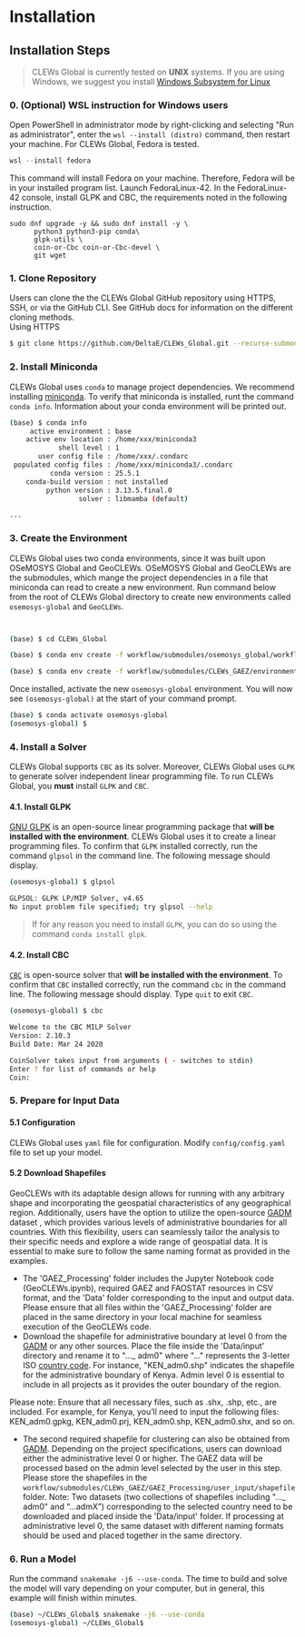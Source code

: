 
# Installation  
  
## Installation Steps  
  
> CLEWs Global is currently tested on **UNIX** systems. If you are using  Windows, we suggest you install [Windows Subsystem for Linux](https://docs.microsoft.com/en-us/windows/wsl/install)  


### 0. (Optional) WSL instruction for Windows users
Open PowerShell in administrator mode by right-clicking and selecting "Run as administrator", enter the `wsl --install (distro)` command, then restart your machine. For CLEWs Global, Fedora is tested.
```Powershell  
wsl --install fedora
```  
This command will install Fedora on your machine. Therefore, Fedora will be in your installed program list. Launch FedoraLinux-42.
In the FedoraLinux-42 console, install GLPK and CBC, the requirements noted in the following instruction.
```FedoraLinux-42  
sudo dnf upgrade -y && sudo dnf install -y \
      python3 python3-pip conda\
      glpk-utils \
      coin-or-Cbc coin-or-Cbc-devel \
      git wget 
```  

### 1. Clone Repository  
  
Users can clone the the CLEWs Global GitHub repository using HTTPS, SSH, or via the GitHub CLI. See GitHub docs for information on the different cloning methods.  
Using HTTPS  
  
```bash  
$ git clone https://github.com/DeltaE/CLEWs_Global.git --recurse-submodules
```  
  
### 2. Install Miniconda   
  
CLEWs Global uses `conda` to manage project dependencies. We recommend installing [miniconda](https://www.anaconda.com/docs/getting-started/miniconda/install). To verify that miniconda is installed, runt the command `conda info`. Information about your conda environment will be printed out. 

```bash
(base) $ conda info           
     active environment : base
    active env location : /home/xxx/miniconda3
            shell level : 1
       user config file : /home/xxx/.condarc
 populated config files : /home/xxx/miniconda3/.condarc
          conda version : 25.5.1
    conda-build version : not installed
         python version : 3.13.5.final.0
                 solver : libmamba (default)

...
```

### 3. Create the Environment 

CLEWs Global uses two conda environments, since it was built upon OSeMOSYS Global and GeoCLEWs. OSeMOSYS Global and GeoCLEWs are the submodules, which mange the project dependencies in a file that miniconda can read to create a new environment. Run command below from the root of CLEWs Global directory to create new environments called `osemosys-global` and `GeoCLEWs`.

```bash


(base) $ cd CLEWs_Global  

(base) $ conda env create -f workflow/submodules/osemosys_global/workflow/envs/osemosys-global.yaml  

(base) $ conda env create -f workflow/submodules/CLEWs_GAEZ/environment.yml

```

Once installed, activate the new `osemosys-global` environment. You will now see `(osemosys-global)` at the start of your command prompt.

```bash
(base) $ conda activate osemosys-global
(osemosys-global) $ 
```

### 4. Install a Solver 

CLEWs Global supports `CBC` as its solver. Moreover, CLEWs Global uses `GLPK` to generate solver independent linear programming file. To run CLEWs Global, you **must** install `GLPK` and `CBC`. 

#### 4.1. Install GLPK

[GNU GLPK](https://www.gnu.org/software/glpk/) is an open-source linear programming package that **will be installed with the environment**. CLEWs Global uses it to create a linear programming files. To confirm that `GLPK` installed correctly, run the command `glpsol` in the command line. The following message should display. 

```bash 
(osemosys-global) $ glpsol

GLPSOL: GLPK LP/MIP Solver, v4.65
No input problem file specified; try glpsol --help
```

>If for any reason you need to install `GLPK`, you can do so using the command `conda install glpk`.

#### 4.2. Install CBC

[`CBC`](https://github.com/coin-or/Cbc) is open-source solver that **will be installed with the environment**. To confirm that `CBC` installed correctly, run the command `cbc` in the command line. The following message should display. Type `quit` to exit `CBC`.

```bash
(osemosys-global) $ cbc

Welcome to the CBC MILP Solver 
Version: 2.10.3 
Build Date: Mar 24 2020 

CoinSolver takes input from arguments ( - switches to stdin)
Enter ? for list of commands or help
Coin:
 ```

### 5. Prepare for Input Data

#### 5.1 Configuration
CLEWs Global uses `yaml` file for configuration. Modify `config/config.yaml` file to set up your model.

#### 5.2 Download Shapefiles 

GeoCLEWs with its adaptable design allows for running with any arbitrary shape and incorporating the geospatial characteristics of any geographical region. Additionally, users have the option to utilize the open-source [GADM](https://gadm.org/download_country.html) dataset , which provides various levels of administrative boundaries for all countries. With this flexibility, users can seamlessly tailor the analysis to their specific needs and explore a wide range of geospatial data. It is essential to make sure to follow the same naming format as provided in the examples.

- The 'GAEZ_Processing' folder includes the Jupyter Notebook code (GeoCLEWs.ipynb), required GAEZ and FAOSTAT resources in CSV format, and the 'Data' folder corresponding to the input and output data. Please ensure that all files within the 'GAEZ_Processing' folder are placed in the same directory in your local machine for seamless execution of the GeoCLEWs code.
- Download the shapefile for administrative boundary at level 0 from the [GADM](https://gadm.org/download_country.html) or any other sources. Place the file inside the 'Data/input' directory and rename it to "..._ adm0" where "..." represents the 3-letter ISO [country code](https://www.nationsonline.org/oneworld/country_code_list.htm). For instance, "KEN_adm0.shp" indicates the shapefile for the administrative boundary of Kenya. Admin level 0 is essential to include in all projects as it provides the outer boundary of the region.

Please note: Ensure that all necessary files, such as .shx, .shp, etc., are included. For example, for Kenya, you’ll need to input the following files: KEN_adm0.gpkg, KEN_adm0.prj, KEN_adm0.shp, KEN_adm0.shx, and so on.

- The second required shapefile for clustering can also be obtained from [GADM](https://gadm.org/download_country.html). Depending on the project specifications, users can download either the administrative level 0 or higher. The GAEZ data will be processed based on the admin level selected by the user in this step. Please store the shapefiles in the `workflow/submodules/CLEWs_GAEZ/GAEZ_Processing/user_input/shapefile` folder.
Note: Two datasets (two collections of shapefiles including "..._ adm0" and “…admX”) corresponding to the selected country need to be downloaded and placed inside the 'Data/input' folder. If processing at administrative level 0, the same dataset with different naming formats should be used and placed together in the same directory.

### 6. Run a Model

Run the command `snakemake -j6 --use-conda`. The time to build and solve the model will vary depending on your computer, but in general, this example will finish within minutes.

```bash
(base) ~/CLEWs_Global$ snakemake -j6 --use-conda
(osemosys-global) ~/CLEWs_Global$
```

